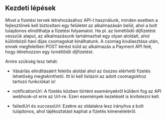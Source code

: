 ## Kezdeti lépések

Mivel a fizetési tervek létrehozásához API-t használunk, minden esetben a fejlesztőnek kell biztosítani egy felületet az alkalmazásán belül,
ahol a bolt tulajdonos elindíthatja a fizetési folyamatot. Ha pl. az Ismétlődő díjfizetést vesszük alapul, az alkalmazásunk tartalmazhat
egy olyan aloldalt, ahol különböző havi díjas csomagokat kínálhatunk. A csomag kiválasztása után, ennek megfelelően POST kérést küld
az alkalmazás a Payment API felé, hogy létrehozzon egy Ismétlődő díjfizetést.

Amire szükség lesz tehát:

- Vásárlás elindításáért felelős aloldal ahol az összes elérhető fizetés lehetőség megtekinthető. Itt ki kell listázni az adott csomagokhoz tartozó funkciókat is!

- notificationUrl: A fizetés közben történt eseményekről küldeni fog az API webhook-ot erre az Url-re. Ezen események kezelését is kivitelezni kell.

- failedUrl és successUrl: Ezekre az oldalakra lesz irányítva a bolt tulajdonos, ahol tájékoztatást kaphat a fizetés kimeneteléről.
